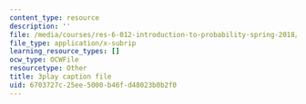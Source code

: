 ```yaml
---
content_type: resource
description: ''
file: /media/courses/res-6-012-introduction-to-probability-spring-2018/6703727c25ee5000b46fd48023b0b2f0_99yuPxvdfP8.vtt
file_type: application/x-subrip
learning_resource_types: []
ocw_type: OCWFile
resourcetype: Other
title: 3play caption file
uid: 6703727c-25ee-5000-b46f-d48023b0b2f0
---
```

